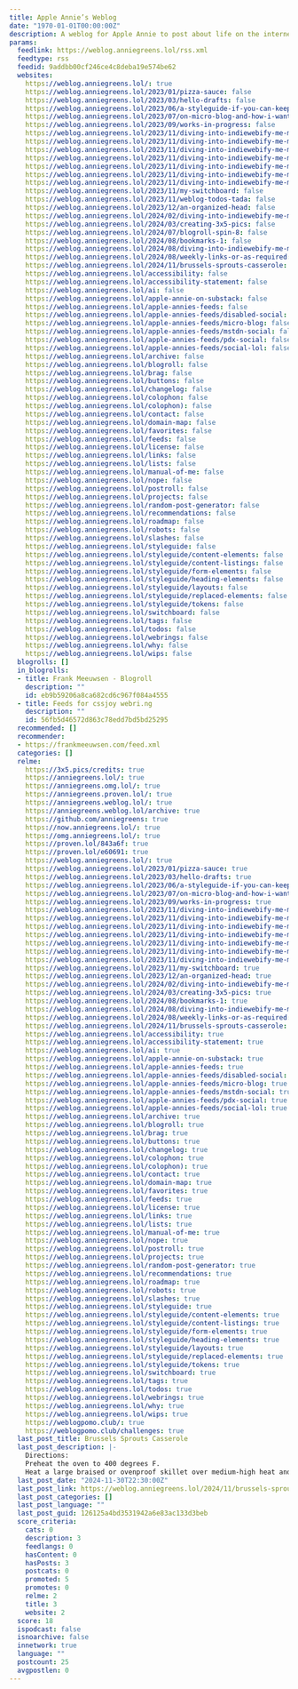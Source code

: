 ```yaml
---
title: Apple Annie’s Weblog
date: "1970-01-01T00:00:00Z"
description: A weblog for Apple Annie to post about life on the internet.
params:
  feedlink: https://weblog.anniegreens.lol/rss.xml
  feedtype: rss
  feedid: 9addbb00cf246ce4c8deba19e574be62
  websites:
    https://weblog.anniegreens.lol/: true
    https://weblog.anniegreens.lol/2023/01/pizza-sauce: false
    https://weblog.anniegreens.lol/2023/03/hello-drafts: false
    https://weblog.anniegreens.lol/2023/06/a-styleguide-if-you-can-keep-it: false
    https://weblog.anniegreens.lol/2023/07/on-micro-blog-and-how-i-want-to-use-it: false
    https://weblog.anniegreens.lol/2023/09/works-in-progress: false
    https://weblog.anniegreens.lol/2023/11/diving-into-indiewebify-me-microformats-part-i: false
    https://weblog.anniegreens.lol/2023/11/diving-into-indiewebify-me-microformats-part-ii: false
    https://weblog.anniegreens.lol/2023/11/diving-into-indiewebify-me-microformats-part-iii: false
    https://weblog.anniegreens.lol/2023/11/diving-into-indiewebify-me-microformats-part-iv: false
    https://weblog.anniegreens.lol/2023/11/diving-into-indiewebify-me-microformats-part-v: false
    https://weblog.anniegreens.lol/2023/11/diving-into-indiewebify-me-microformats-part-vi: false
    https://weblog.anniegreens.lol/2023/11/diving-into-indiewebify-me-microformats-part-vii: false
    https://weblog.anniegreens.lol/2023/11/my-switchboard: false
    https://weblog.anniegreens.lol/2023/11/weblog-todos-tada: false
    https://weblog.anniegreens.lol/2023/12/an-organized-head: false
    https://weblog.anniegreens.lol/2024/02/diving-into-indiewebify-me-microformats-part-viii: false
    https://weblog.anniegreens.lol/2024/03/creating-3x5-pics: false
    https://weblog.anniegreens.lol/2024/07/blogroll-spin-8: false
    https://weblog.anniegreens.lol/2024/08/bookmarks-1: false
    https://weblog.anniegreens.lol/2024/08/diving-into-indiewebify-me-microformats-part-ix: false
    https://weblog.anniegreens.lol/2024/08/weekly-links-or-as-required: false
    https://weblog.anniegreens.lol/2024/11/brussels-sprouts-casserole: false
    https://weblog.anniegreens.lol/accessibility: false
    https://weblog.anniegreens.lol/accessibility-statement: false
    https://weblog.anniegreens.lol/ai: false
    https://weblog.anniegreens.lol/apple-annie-on-substack: false
    https://weblog.anniegreens.lol/apple-annies-feeds: false
    https://weblog.anniegreens.lol/apple-annies-feeds/disabled-social: false
    https://weblog.anniegreens.lol/apple-annies-feeds/micro-blog: false
    https://weblog.anniegreens.lol/apple-annies-feeds/mstdn-social: false
    https://weblog.anniegreens.lol/apple-annies-feeds/pdx-social: false
    https://weblog.anniegreens.lol/apple-annies-feeds/social-lol: false
    https://weblog.anniegreens.lol/archive: false
    https://weblog.anniegreens.lol/blogroll: false
    https://weblog.anniegreens.lol/brag: false
    https://weblog.anniegreens.lol/buttons: false
    https://weblog.anniegreens.lol/changelog: false
    https://weblog.anniegreens.lol/colophon: false
    https://weblog.anniegreens.lol/colophon): false
    https://weblog.anniegreens.lol/contact: false
    https://weblog.anniegreens.lol/domain-map: false
    https://weblog.anniegreens.lol/favorites: false
    https://weblog.anniegreens.lol/feeds: false
    https://weblog.anniegreens.lol/license: false
    https://weblog.anniegreens.lol/links: false
    https://weblog.anniegreens.lol/lists: false
    https://weblog.anniegreens.lol/manual-of-me: false
    https://weblog.anniegreens.lol/nope: false
    https://weblog.anniegreens.lol/postroll: false
    https://weblog.anniegreens.lol/projects: false
    https://weblog.anniegreens.lol/random-post-generator: false
    https://weblog.anniegreens.lol/recommendations: false
    https://weblog.anniegreens.lol/roadmap: false
    https://weblog.anniegreens.lol/robots: false
    https://weblog.anniegreens.lol/slashes: false
    https://weblog.anniegreens.lol/styleguide: false
    https://weblog.anniegreens.lol/styleguide/content-elements: false
    https://weblog.anniegreens.lol/styleguide/content-listings: false
    https://weblog.anniegreens.lol/styleguide/form-elements: false
    https://weblog.anniegreens.lol/styleguide/heading-elements: false
    https://weblog.anniegreens.lol/styleguide/layouts: false
    https://weblog.anniegreens.lol/styleguide/replaced-elements: false
    https://weblog.anniegreens.lol/styleguide/tokens: false
    https://weblog.anniegreens.lol/switchboard: false
    https://weblog.anniegreens.lol/tags: false
    https://weblog.anniegreens.lol/todos: false
    https://weblog.anniegreens.lol/webrings: false
    https://weblog.anniegreens.lol/why: false
    https://weblog.anniegreens.lol/wips: false
  blogrolls: []
  in_blogrolls:
  - title: Frank Meeuwsen - Blogroll
    description: ""
    id: eb9b59206a8ca682cd6c967f084a4555
  - title: Feeds for cssjoy webri.ng
    description: ""
    id: 56fb5d46572d863c78edd7bd5bd25295
  recommended: []
  recommender:
  - https://frankmeeuwsen.com/feed.xml
  categories: []
  relme:
    https://3x5.pics/credits: true
    https://anniegreens.lol/: true
    https://anniegreens.omg.lol/: true
    https://anniegreens.proven.lol/: true
    https://anniegreens.weblog.lol/: true
    https://anniegreens.weblog.lol/archive: true
    https://github.com/anniegreens: true
    https://now.anniegreens.lol/: true
    https://omg.anniegreens.lol/: true
    https://proven.lol/843a6f: true
    https://proven.lol/e60691: true
    https://weblog.anniegreens.lol/: true
    https://weblog.anniegreens.lol/2023/01/pizza-sauce: true
    https://weblog.anniegreens.lol/2023/03/hello-drafts: true
    https://weblog.anniegreens.lol/2023/06/a-styleguide-if-you-can-keep-it: true
    https://weblog.anniegreens.lol/2023/07/on-micro-blog-and-how-i-want-to-use-it: true
    https://weblog.anniegreens.lol/2023/09/works-in-progress: true
    https://weblog.anniegreens.lol/2023/11/diving-into-indiewebify-me-microformats-part-i: true
    https://weblog.anniegreens.lol/2023/11/diving-into-indiewebify-me-microformats-part-ii: true
    https://weblog.anniegreens.lol/2023/11/diving-into-indiewebify-me-microformats-part-iii: true
    https://weblog.anniegreens.lol/2023/11/diving-into-indiewebify-me-microformats-part-iv: true
    https://weblog.anniegreens.lol/2023/11/diving-into-indiewebify-me-microformats-part-v: true
    https://weblog.anniegreens.lol/2023/11/diving-into-indiewebify-me-microformats-part-vi: true
    https://weblog.anniegreens.lol/2023/11/diving-into-indiewebify-me-microformats-part-vii: true
    https://weblog.anniegreens.lol/2023/11/my-switchboard: true
    https://weblog.anniegreens.lol/2023/12/an-organized-head: true
    https://weblog.anniegreens.lol/2024/02/diving-into-indiewebify-me-microformats-part-viii: true
    https://weblog.anniegreens.lol/2024/03/creating-3x5-pics: true
    https://weblog.anniegreens.lol/2024/08/bookmarks-1: true
    https://weblog.anniegreens.lol/2024/08/diving-into-indiewebify-me-microformats-part-ix: true
    https://weblog.anniegreens.lol/2024/08/weekly-links-or-as-required: true
    https://weblog.anniegreens.lol/2024/11/brussels-sprouts-casserole: true
    https://weblog.anniegreens.lol/accessibility: true
    https://weblog.anniegreens.lol/accessibility-statement: true
    https://weblog.anniegreens.lol/ai: true
    https://weblog.anniegreens.lol/apple-annie-on-substack: true
    https://weblog.anniegreens.lol/apple-annies-feeds: true
    https://weblog.anniegreens.lol/apple-annies-feeds/disabled-social: true
    https://weblog.anniegreens.lol/apple-annies-feeds/micro-blog: true
    https://weblog.anniegreens.lol/apple-annies-feeds/mstdn-social: true
    https://weblog.anniegreens.lol/apple-annies-feeds/pdx-social: true
    https://weblog.anniegreens.lol/apple-annies-feeds/social-lol: true
    https://weblog.anniegreens.lol/archive: true
    https://weblog.anniegreens.lol/blogroll: true
    https://weblog.anniegreens.lol/brag: true
    https://weblog.anniegreens.lol/buttons: true
    https://weblog.anniegreens.lol/changelog: true
    https://weblog.anniegreens.lol/colophon: true
    https://weblog.anniegreens.lol/colophon): true
    https://weblog.anniegreens.lol/contact: true
    https://weblog.anniegreens.lol/domain-map: true
    https://weblog.anniegreens.lol/favorites: true
    https://weblog.anniegreens.lol/feeds: true
    https://weblog.anniegreens.lol/license: true
    https://weblog.anniegreens.lol/links: true
    https://weblog.anniegreens.lol/lists: true
    https://weblog.anniegreens.lol/manual-of-me: true
    https://weblog.anniegreens.lol/nope: true
    https://weblog.anniegreens.lol/postroll: true
    https://weblog.anniegreens.lol/projects: true
    https://weblog.anniegreens.lol/random-post-generator: true
    https://weblog.anniegreens.lol/recommendations: true
    https://weblog.anniegreens.lol/roadmap: true
    https://weblog.anniegreens.lol/robots: true
    https://weblog.anniegreens.lol/slashes: true
    https://weblog.anniegreens.lol/styleguide: true
    https://weblog.anniegreens.lol/styleguide/content-elements: true
    https://weblog.anniegreens.lol/styleguide/content-listings: true
    https://weblog.anniegreens.lol/styleguide/form-elements: true
    https://weblog.anniegreens.lol/styleguide/heading-elements: true
    https://weblog.anniegreens.lol/styleguide/layouts: true
    https://weblog.anniegreens.lol/styleguide/replaced-elements: true
    https://weblog.anniegreens.lol/styleguide/tokens: true
    https://weblog.anniegreens.lol/switchboard: true
    https://weblog.anniegreens.lol/tags: true
    https://weblog.anniegreens.lol/todos: true
    https://weblog.anniegreens.lol/webrings: true
    https://weblog.anniegreens.lol/why: true
    https://weblog.anniegreens.lol/wips: true
    https://weblogpomo.club/: true
    https://weblogpomo.club/challenges: true
  last_post_title: Brussels Sprouts Casserole
  last_post_description: |-
    Directions:
    Preheat the oven to 400 degrees F.
    Heat a large braised or ovenproof skillet over medium-high heat and add the oil. When the oil is hot, add the Brussels sprouts and cook, tossing
  last_post_date: "2024-11-30T22:30:00Z"
  last_post_link: https://weblog.anniegreens.lol/2024/11/brussels-sprouts-casserole
  last_post_categories: []
  last_post_language: ""
  last_post_guid: 126125a4bd3531942a6e83ac133d3beb
  score_criteria:
    cats: 0
    description: 3
    feedlangs: 0
    hasContent: 0
    hasPosts: 3
    postcats: 0
    promoted: 5
    promotes: 0
    relme: 2
    title: 3
    website: 2
  score: 18
  ispodcast: false
  isnoarchive: false
  innetwork: true
  language: ""
  postcount: 25
  avgpostlen: 0
---
```


